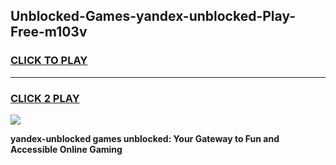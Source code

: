 
## Unblocked-Games-yandex-unblocked-Play-Free-m103v
<h3>
<a href="https://premium76.site?title=yandex-unblocked&ref=21A">CLICK TO PLAY</a></h3>
<hr>

<h3>
<a href="https://premium76.site?title=yandex-unblocked&ref=21A">CLICK 2 PLAY</a>
  
</h3>

<a href="https://premium76.site?title=yandex-unblocked&ref=21A"><img src="https://clearcache.store/games.png"></a>


**yandex-unblocked games unblocked: Your Gateway to Fun and Accessible Online Gaming**

